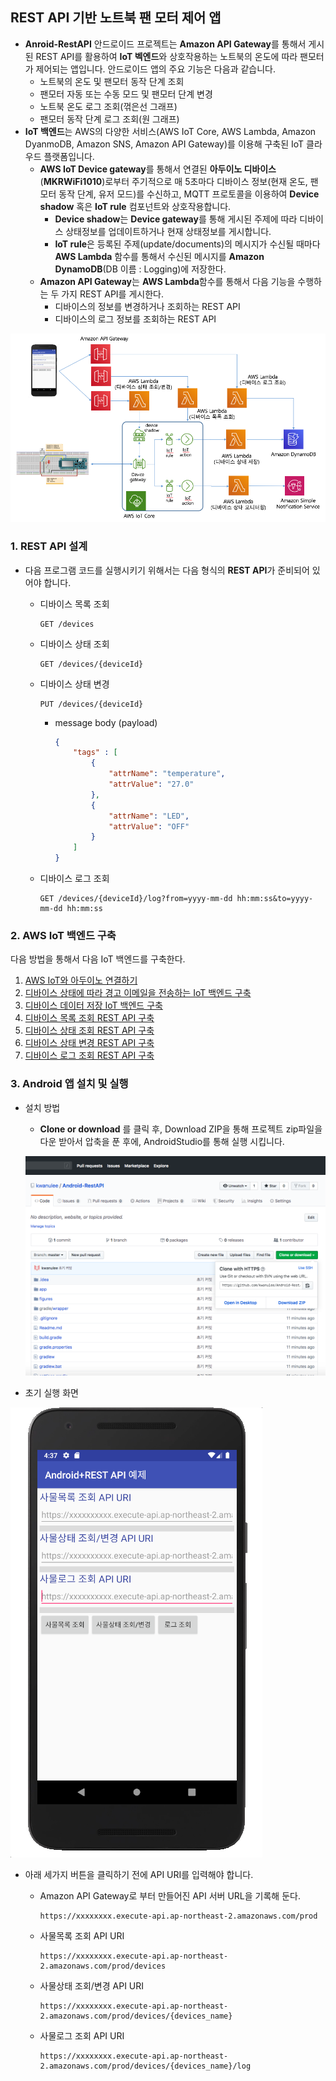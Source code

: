 ## REST API 기반 노트북 팬 모터 제어 앱

- **Anroid-RestAPI** 안드로이드 프로젝트는 **Amazon API Gateway**를 통해서 게시된 REST API를 활용하여 **IoT 벡엔드**와 상호작용하는 노트북의 온도에 따라 팬모터가 제어되는 앱입니다. 안드로이드 앱의 주요 기능은 다음과 같습니다. 
	- 노트북의 온도 및 팬모터 동작 단계 조회
	- 팬모터 자동 또는 수동 모드 및 팬모터 단계 변경
	- 노트북 온도 로그 조회(꺾은선 그래프)
	- 팬모터 동작 단계 로그 조회(원 그래프)
- **IoT 백엔드**는 AWS의 다양한 서비스(AWS IoT Core, AWS Lambda, Amazon DyanmoDB, Amazon SNS, Amazon API Gateway)를 이용해 구축된 IoT 클라우드 플랫폼입니다.
	- **AWS IoT Device gateway**를 통해서 연결된 **아두이노 디바이스**(**MKRWiFi1010**)로부터 주기적으로 매 5초마다 디바이스 정보(현재 온도, 팬모터 동작 단계, 유저 모드)를 수신하고, MQTT 프로토콜을 이용하여 **Device shadow** 혹은 **IoT rule** 컴포넌트와 상호작용합니다.
		- **Device shadow**는 **Device gateway**를 통해 게시된 주제에 따라 디바이스 상태정보를 업데이트하거나 현재 상태정보를 게시합니다.
		- **IoT rule**은 등록된 주제(update/documents)의 메시지가 수신될 때마다 **AWS Lambda** 함수를 통해서 수신된 메시지를 **Amazon DynamoDB**(DB 이름 : Logging)에 저장한다.
	- **Amazon API Gateway**는 **AWS Lambda**함수를 통해서 다음 기능을 수행하는 두 가지 REST API를 게시한다.
		- 디바이스의 정보를 변경하거나 조회하는 REST API
		- 디바이스의 로그 정보를 조회하는 REST API

![](figures/architecture.png)

### 1. REST API 설계
- 다음 프로그램 코드를 실행시키기 위해서는 다음 형식의 **REST API**가 준비되어 있어야 합니다.
	- 디바이스 목록 조회
		
		```
		GET /devices
		```
	
	- 디바이스 상태 조회

		```	
		GET /devices/{deviceId}
		```
	- 디바이스 상태 변경

		```	
		PUT /devices/{deviceId}
		```
		
		- message body (payload)
		
			```json
			{ 
				"tags" : [
					{
						"attrName": "temperature",
						"attrValue": "27.0"
					},
					{
						"attrName": "LED",
						"attrValue": "OFF"
					}
				]
			}

	
	- 디바이스 로그 조회	

		```		
		GET /devices/{deviceId}/log?from=yyyy-mm-dd hh:mm:ss&to=yyyy-mm-dd hh:mm:ss
		```
		
### 2. AWS IoT 백엔드 구축

다음 방법을 통해서 다음 IoT 백엔드를 구축한다.

1. [AWS IoT와 아두이노 연결하기](https://kwanulee.github.io/IoTPlatform/start-aws-iot.html#2)
2. [디바이스 상태에 따라 경고 이메일을 전송하는 IoT 백엔드 구축](https://kwanulee.github.io/IoTPlatform/serverless.html#3)
3. [디바이스 데이터 저장 IoT 백엔드 구축](https://kwanulee.github.io/IoTPlatform/dynamodb.html#4)
4. [디바이스 목록 조회 REST API 구축](https://kwanulee.github.io/IoTPlatform/api-gateway-3.1.html)
5. [디바이스 상태 조회 REST API 구축](https://kwanulee.github.io/IoTPlatform/api-gateway-3.2.html)
6. [디바이스 상태 변경 REST API 구축](https://kwanulee.github.io/IoTPlatform/api-gateway-3.3.html)
7. [디바이스 로그 조회 REST API 구축](https://kwanulee.github.io/IoTPlatform/api-gateway-3.4.html)

### 3. Android 앱 설치 및 실행
- 설치 방법
	- **Clone or download** 를 클릭 후, Download ZIP을 통해 프로젝트 zip파일을 다운 받아서 압축을 푼 후에, AndroidStudio를 통해 실행 시킵니다.
	
	![](figures/install.png)

- 초기 실행 화면

![](figures/screenshot1.png)

- 아래 세가지 버튼을 클릭하기 전에 API URI를 입력해야 합니다.
	- Amazon API Gateway로 부터 만들어진  API 서버 URL을 기록해 둔다. 
		
		```
		https://xxxxxxxx.execute-api.ap-northeast-2.amazonaws.com/prod 
		```
	- 사물목록 조회 API URI
		
		```
		https://xxxxxxxx.execute-api.ap-northeast-2.amazonaws.com/prod/devices
		```
	
	- 사물상태 조회/변경 API URI

		```
		https://xxxxxxxx.execute-api.ap-northeast-2.amazonaws.com/prod/devices/{devices_name}
		```
	- 사물로그 조회 API URI

		```
		https://xxxxxxxx.execute-api.ap-northeast-2.amazonaws.com/prod/devices/{devices_name}/log
		```	
